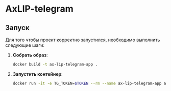 # AxLIP-telegram

## Запуск

Для того чтобы проект корректно запустился, необходимо выполнить следующие шаги:

1. **Собрать образ**:

    ```bash
    docker build -t ax-lip-telegram-app .
    ```

2. **Запустить контейнер**:

    ```bash
    docker run -it -e TG_TOKEN=$TOKEN --rm --name ax-lip-telegram-app ax-lip-telegram-app
    ```